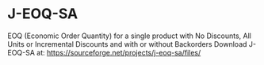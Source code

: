 # J-EOQ-SA
EOQ (Economic Order Quantity) for a single product with No Discounts, All Units or Incremental Discounts and with or without Backorders
Download J-EOQ-SA at: https://sourceforge.net/projects/j-eoq-sa/files/
